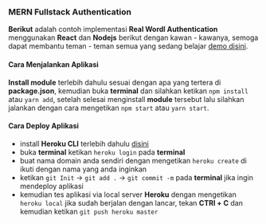 ### MERN Fullstack Authentication

**Berikut** adalah contoh implementasi **Real Wordl Authentication** menggunakan **React** dan **Nodejs** berikut  dengan kawan - kawanya, semoga dapat membantu teman - teman semua yang sedang belajar [demo disini](https://merncsa.herokuapp.com/signin).

#### Cara Menjalankan Aplikasi

**Install module** terlebih dahulu sesuai dengan apa yang tertera di **package.json**, kemudian buka **terminal** dan silahkan ketikan `npm install` atau `yarn add`, setelah selesai menginstall **module** tersebut lalu silahkan jalankan dengan cara mengetikan `npm start` atau `yarn start`.

#### Cara Deploy Aplikasi

+	install **Heroku CLI** terlebih dahulu [disini](https://bit.ly/3eHzVjH)
+	buka **terminal** ketikan `heroku login` pada **terminal**
+	buat nama domain anda sendiri dengan mengetikan `heroku create` di ikuti dengan nama yang anda inginkan
+	 ketikan `git Init` -> `git add .` -> `git commit -m` pada **terminal** jika ingin mendeploy aplikasi
+	kemudian tes aplikasi via local server **Heroku** dengan mengetikan `heroku local` jika sudah berjalan dengan lancar, tekan **CTRl + C** dan kemudian ketikan `git push heroku master`